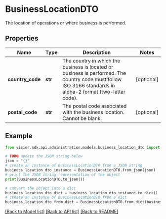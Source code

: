 # BusinessLocationDTO

The location of operations or where business is performed.

## Properties

Name | Type | Description | Notes
------------ | ------------- | ------------- | -------------
**country_code** | **str** | The country in which the business is located or business is performed. The country code must follow ISO 3166 standards in alpha-2 format (two-letter code). | [optional] 
**postal_code** | **str** | The postal code associated with the business location. Cannot be blank. | [optional] 

## Example

```python
from visier.sdk.api.administration.models.business_location_dto import BusinessLocationDTO

# TODO update the JSON string below
json = "{}"
# create an instance of BusinessLocationDTO from a JSON string
business_location_dto_instance = BusinessLocationDTO.from_json(json)
# print the JSON string representation of the object
print(BusinessLocationDTO.to_json())

# convert the object into a dict
business_location_dto_dict = business_location_dto_instance.to_dict()
# create an instance of BusinessLocationDTO from a dict
business_location_dto_from_dict = BusinessLocationDTO.from_dict(business_location_dto_dict)
```
[[Back to Model list]](../README.md#documentation-for-models) [[Back to API list]](../README.md#documentation-for-api-endpoints) [[Back to README]](../README.md)


